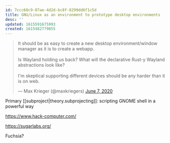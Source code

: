 ```yaml
---
id: 7ccc68c9-07ae-4d2d-bc8f-8299dd6f1c5d
title: GNU/Linux as an environment to prototype desktop environments
desc: ''
updated: 1615591675993
created: 1615482779855
---
```


<blockquote class="twitter-tweet"><p lang="en" dir="ltr">It should be as easy to create a new desktop environment/window manager as it is to create a webapp.<br><br>Is Wayland holding us back? What will the declarative Rust-y Wayland abstractions look like?<br><br>I&#39;m skeptical supporting different devices should be any harder than it is on web.</p>&mdash; Max Krieger (@maxkriegers) <a href="https://twitter.com/maxkriegers/status/1269759830526439430?ref_src=twsrc%5Etfw">June 7, 2020</a></blockquote> <script async src="https://platform.twitter.com/widgets.js" charset="utf-8"></script>

Primary [[subproject|theory.subprojecting]]: scripting GNOME shell in a powerful way

<https://www.hack-computer.com/>

<https://sugarlabs.org/>

Fuchsia?
